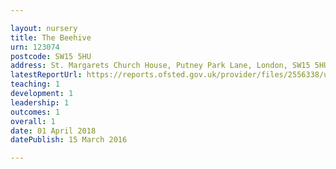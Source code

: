```yaml
---

layout: nursery
title: The Beehive
urn: 123074
postcode: SW15 5HU
address: St. Margarets Church House, Putney Park Lane, London, SW15 5HU
latestReportUrl: https://reports.ofsted.gov.uk/provider/files/2556338/urn/123074.pdf
teaching: 1
development: 1
leadership: 1
outcomes: 1
overall: 1
date: 01 April 2018 
datePublish: 15 March 2016

---
```

